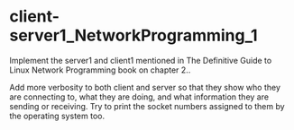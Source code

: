 # client-server1_NetworkProgramming_1

Implement  the server1 and client1 mentioned in The Definitive Guide to Linux Network Programming book on chapter 2..

Add more verbosity to both client and server so that they show who they are connecting to, what they are doing, and what information they are sending or receiving. Try to print the socket numbers assigned to them by the operating system too.
